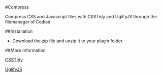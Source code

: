 #Compress

Compress CSS and Javascript files with CSSTidy and UglifyJS through the filemanager of Codiad

##Installation

- Download the zip file and unzip it to your plugin folder.

##More Information

[CSSTidy](http://csstidy.sourceforge.net/ "CSSTidy")

[UglifyJS](http://lisperator.net/uglifyjs/ "UglifyJS")